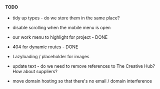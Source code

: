 #### TODO

- tidy up types - do we store them in the same place?
- disable scrolling when the mobile menu is open
- our work menu to highlight for project - DONE
- 404 for dynamic routes - DONE
- Lazyloading / placeholder for images

- update text - do we need to remove references to The Creative Hub? How about suppliers?

- move domain hosting so that there's no email / domain interference
